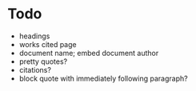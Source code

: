 # Todo

* headings
* works cited page
* document name; embed document author
* pretty quotes?
* citations?
* block quote with immediately following paragraph?